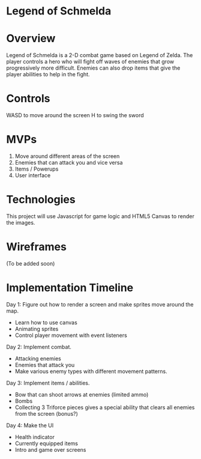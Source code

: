 # Legend of Schmelda

# Overview

Legend of Schmelda is a 2-D combat game based on Legend of Zelda. The player controls a hero who will fight off waves of enemies that grow progressively more difficult. Enemies can also drop items that give the player abilities to help in the fight.

# Controls

WASD to move around the screen
H to swing the sword

# MVPs

1) Move around different areas of the screen
2) Enemies that can attack you and vice versa
3) Items / Powerups
4) User interface

# Technologies

This project will use Javascript for game logic and HTML5 Canvas to render the images.

# Wireframes

(To be added soon)

# Implementation Timeline

Day 1: Figure out how to render a screen and make sprites move around the map.
* Learn how to use canvas
* Animating sprites
* Control player movement with event listeners

Day 2: Implement combat.
* Attacking enemies
* Enemies that attack you
* Make various enemy types with different movement patterns.

Day 3: Implement items / abilities.
* Bow that can shoot arrows at enemies (limited ammo)
* Bombs
* Collecting 3 Triforce pieces gives a special ability that clears all enemies from the screen (bonus?)

Day 4: Make the UI
* Health indicator
* Currently equipped items
* Intro and game over screens
